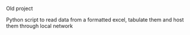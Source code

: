 Old project

Python script to read data from a formatted excel, tabulate them and host them through local network

